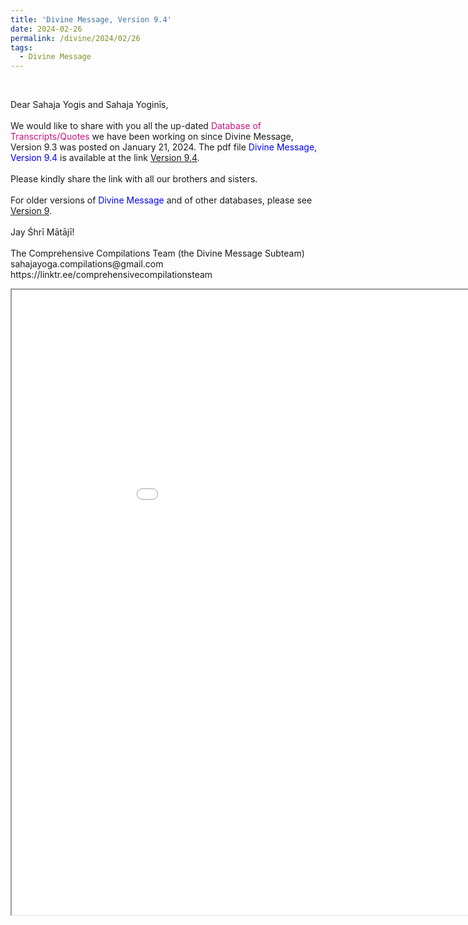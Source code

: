 ```yaml
---
title: 'Divine Message, Version 9.4'
date: 2024-02-26
permalink: /divine/2024/02/26
tags:
  - Divine Message
---
```


<br>

<p>
Dear Sahaja Yogis and Sahaja Yoginīs,<br>
<br>
We would like to share with you all the up-dated <font color="mediumvioletred">Database of Transcripts/Quotes</font> we have been working on since Divine Message, Version 9.3 was posted on January 21, 2024. The pdf file <font color="blue">Divine Message, Version 9.4</font> is available at the link <a href="https://bit.ly/Divine_Message_Version_9_4">Version 9.4</a>.<br>
<br>
Please kindly share the link with all our brothers and sisters.<br> 
<br>
For older versions of <font color="blue">Divine Message</font> and of other databases, please see <a href="https://seven-teams.github.io/divine/2023/07/30"> Version 9</a>.<br>
<br>
Jay Śhrī Mātājī!<br>
<br>
The Comprehensive Compilations Team (the Divine Message Subteam)<br>
sahajayoga.compilations@gmail.com<br>
https://linktr.ee/comprehensivecompilationsteam<br>
</p>

<iframe src="/pdf/?usedownload=true#https://pub-0acf3a4aadfd401894e2ec0ae0b5eaf3.r2.dev/Divine%20Message%2C%20Version%209.4.pd" width="1000px" height="1000px"></iframe>